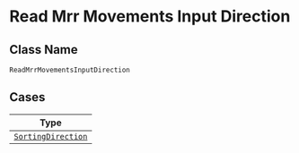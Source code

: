 
# Read Mrr Movements Input Direction

## Class Name

`ReadMrrMovementsInputDirection`

## Cases

| Type |
|  --- |
| [`SortingDirection`](../../../doc/models/sorting-direction.md) |

